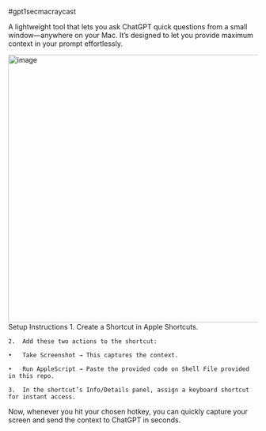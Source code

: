 #gpt1secmacraycast

A lightweight tool that lets you ask ChatGPT quick questions from a small window—anywhere on your Mac. It’s designed to let you provide maximum context in your prompt effortlessly.

<img width="714" height="541" alt="image" src="https://github.com/user-attachments/assets/ed6148ce-37ba-4604-8843-da8daf46e039" />
Setup Instructions
	1.	Create a Shortcut in Apple Shortcuts.
 
	2.	Add these two actions to the shortcut:
 
	•	Take Screenshot → This captures the context.
 
	•	Run AppleScript → Paste the provided code on Shell File provided in this repo.
 
	3.	In the shortcut’s Info/Details panel, assign a keyboard shortcut for instant access.

Now, whenever you hit your chosen hotkey, you can quickly capture your screen and send the context to ChatGPT in seconds.
